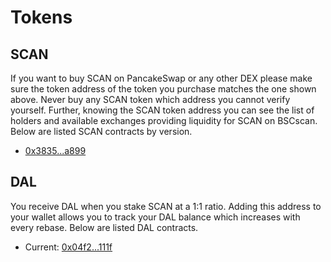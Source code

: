 # Tokens

## SCAN

If you want to buy SCAN on PancakeSwap or any other DEX please make sure the token address of the token you purchase matches the one shown above. Never buy any SCAN token which address you cannot verify yourself. Further, knowing the SCAN token address you can see the list of holders and available exchanges providing liquidity for SCAN on BSCscan. Below are listed SCAN contracts by version.

- [0x3835...a899](https://bscscan.com/address/0x383518188c0c6d7730d91b2c03a03c837814a899)

## DAL

You receive DAL when you stake SCAN at a 1:1 ratio. Adding this address to your wallet allows you to track your DAL balance which increases with every rebase. Below are listed DAL contracts.

- Current: [0x04f2...111f](https://bscscan.com/address/0x04f2694c8fcee23e8fd0dfea1d4f5bb8c352111f)

